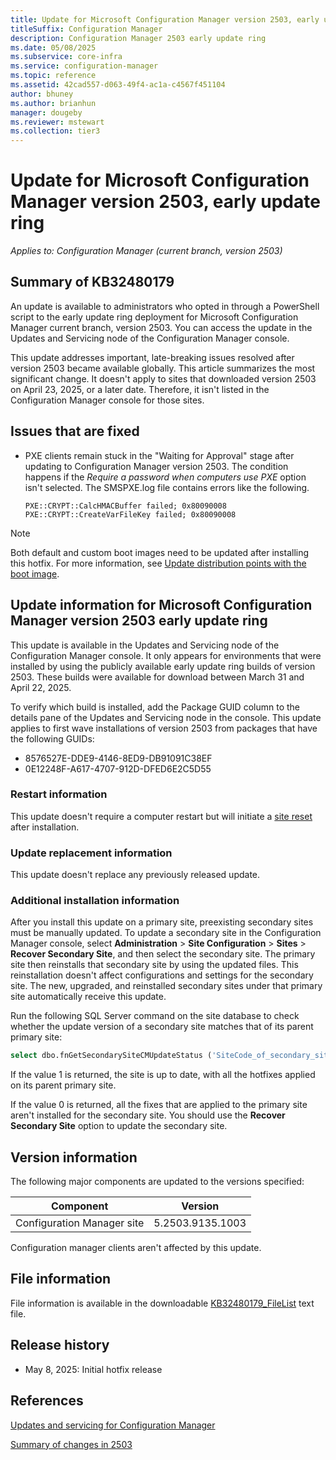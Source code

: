 ```yaml
---
title: Update for Microsoft Configuration Manager version 2503, early update ring
titleSuffix: Configuration Manager
description: Configuration Manager 2503 early update ring
ms.date: 05/08/2025
ms.subservice: core-infra
ms.service: configuration-manager
ms.topic: reference
ms.assetid: 42cad557-d063-49f4-ac1a-c4567f451104
author: bhuney
ms.author: brianhun
manager: dougeby
ms.reviewer: mstewart
ms.collection: tier3
---
```

# Update for Microsoft Configuration Manager version 2503, early update ring

*Applies to: Configuration Manager (current branch, version 2503)*
## Summary of KB32480179
An update is available to administrators who opted in through a PowerShell script to the early update ring deployment for Microsoft Configuration Manager current branch, version 2503. You can access the update in the Updates and Servicing node of the Configuration Manager console.

This update addresses important, late-breaking issues resolved after version 2503 became available globally. This article summarizes the most significant change.
It doesn't apply to sites that downloaded version 2503 on April 23, 2025, or a later date. Therefore, it isn't listed in the Configuration Manager console for those sites.

## Issues that are fixed
<!-- 32278185 -->
- PXE clients remain stuck in the "Waiting for Approval" stage after updating to Configuration Manager version 2503. The condition happens if the *Require a password when computers use PXE* option isn't selected.
The SMSPXE.log file contains errors like the following.
   ```console
   PXE::CRYPT::CalcHMACBuffer failed; 0x80090008
   PXE::CRYPT::CreateVarFileKey failed; 0x80090008
   ```
> [!NOTE]
>Both default and custom boot images need to be updated after installing this hotfix. For more information, see [Update distribution points with the boot image](../../../../intune/configmgr/osd/get-started/manage-boot-images.md#update-distribution-points-with-the-boot-image).
>

## Update information for Microsoft Configuration Manager version 2503 early update ring
This update is available in the Updates and Servicing node of the Configuration Manager console. It only appears for environments that were installed by using the publicly available early update ring builds of version 2503. These builds were available for download between March 31 and April 22, 2025.

To verify which build is installed, add the Package GUID column to the details pane of the Updates and Servicing node in the console. This update applies to first wave installations of version 2503 from packages that have the following GUIDs:

- 8576527E-DDE9-4146-8ED9-DB91091C38EF
- 0E12248F-A617-4707-912D-DFED6E2C5D55

### Restart information
This update doesn't require a computer restart but will initiate a [site reset](../../core/servers/manage/modify-your-infrastructure.md#bkmk_reset) after installation.

### Update replacement information
This update doesn't replace any previously released update.

### Additional installation information
After you install this update on a primary site, preexisting secondary sites must be manually updated. To update a secondary site in the Configuration Manager console, select **Administration** > **Site Configuration** > **Sites** >  **Recover Secondary Site**, and then select the secondary site. The primary site then reinstalls that secondary site by using the updated files. This reinstallation doesn't affect configurations and settings for the secondary site. The new, upgraded, and reinstalled secondary sites under that primary site automatically receive this update.

Run the following SQL Server command on the site database to check whether the update version of a secondary site matches that of its parent primary site:
   ```sql
   select dbo.fnGetSecondarySiteCMUpdateStatus ('SiteCode_of_secondary_site')
   ```
If the value 1 is returned, the site is up to date, with all the hotfixes applied on its parent primary site.

If the value 0 is returned, all the fixes that are applied to the primary site aren't installed for the secondary site. You should use the **Recover Secondary Site** option to update the secondary site.

## Version information
The following major components are updated to the versions specified:

|Component |Version |
|---|---|
| Configuration Manager site | 5.2503.9135.1003 |

Configuration manager clients aren't affected by this update.

## File information
File information is available in the downloadable [KB32480179_FileList](https://aka.ms/KB32480179_FileList) text file.

## Release history
- May 8, 2025: Initial hotfix release

## References
[Updates and servicing for Configuration Manager](../../core/servers/manage/updates.md)

[Summary of changes in 2503](../../hotfix/2503/31909343.md)